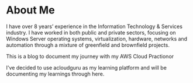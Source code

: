 # About Me

I have over 8 years’ experience in the Information Technology & Services industry. I have worked in both public and private sectors, focusing on Windows Server operating systems, virtualization, hardware, networks and automation through a mixture of greenfield and brownfield projects.

This is a blog to document my journey with my AWS Cloud Practionor

I've decided to use acloudguru as my learning platform and will be documenting my learnings through here.





